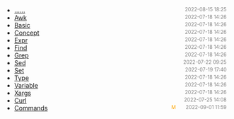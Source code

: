 - [......]()<span style="font-size:.8em;float:right"><span style="color:orange"></span><span style="padding-left:2em;color:gray;">2022-08-15 18:25</span></span>
- [Awk](awk)<span style="font-size:.8em;float:right"><span style="color:orange"></span><span style="padding-left:2em;color:gray;">2022-07-18 14:26</span></span>
- [Basic](basic)<span style="font-size:.8em;float:right"><span style="color:orange"></span><span style="padding-left:2em;color:gray;">2022-07-18 14:26</span></span>
- [Concept](concept)<span style="font-size:.8em;float:right"><span style="color:orange"></span><span style="padding-left:2em;color:gray;">2022-07-18 14:26</span></span>
- [Expr](expr)<span style="font-size:.8em;float:right"><span style="color:orange"></span><span style="padding-left:2em;color:gray;">2022-07-18 14:26</span></span>
- [Find](find)<span style="font-size:.8em;float:right"><span style="color:orange"></span><span style="padding-left:2em;color:gray;">2022-07-18 14:26</span></span>
- [Grep](grep)<span style="font-size:.8em;float:right"><span style="color:orange"></span><span style="padding-left:2em;color:gray;">2022-07-18 14:26</span></span>
- [Sed](sed)<span style="font-size:.8em;float:right"><span style="color:orange"></span><span style="padding-left:2em;color:gray;">2022-07-22 09:25</span></span>
- [Set](set)<span style="font-size:.8em;float:right"><span style="color:orange"></span><span style="padding-left:2em;color:gray;">2022-07-19 17:40</span></span>
- [Type](type)<span style="font-size:.8em;float:right"><span style="color:orange"></span><span style="padding-left:2em;color:gray;">2022-07-18 14:26</span></span>
- [Variable](variable)<span style="font-size:.8em;float:right"><span style="color:orange"></span><span style="padding-left:2em;color:gray;">2022-07-18 14:26</span></span>
- [Xargs](xargs)<span style="font-size:.8em;float:right"><span style="color:orange"></span><span style="padding-left:2em;color:gray;">2022-07-18 14:26</span></span>
- [Curl](curl)<span style="font-size:.8em;float:right"><span style="color:orange"></span><span style="padding-left:2em;color:gray;">2022-07-25 14:08</span></span>
- [Commands](command)<span style="font-size:.8em;float:right"><span style="color:orange">M</span><span style="padding-left:2em;color:gray;">2022-09-01 11:59</span></span>
